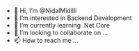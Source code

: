 - 👋 Hi, I’m @NidalMidilli
- 👀 I’m interested in Backend Development
- 🌱 I’m currently learning .Net Core
- 💞️ I’m looking to collaborate on ...
- 📫 How to reach me ...

<!---
NidalMidilli/NidalMidilli is a ✨ special ✨ repository because its `README.md` (this file) appears on your GitHub profile.
You can click the Preview link to take a look at your changes.
--->
